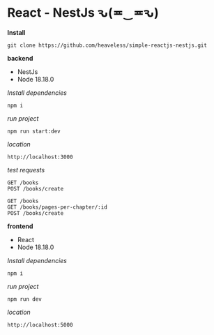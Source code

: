 # React - NestJs ԅ(≖‿≖ԅ)

**Install**

```
git clone https://github.com/heaveless/simple-reactjs-nestjs.git
```

**backend**

- NestJs
- Node 18.18.0

*Install dependencies*
```
npm i
```

*run project*
```
npm run start:dev
```

*location*
```
http://localhost:3000
```

*test requests*
```
GET /books
POST /books/create

GET /books
GET /books/pages-per-chapter/:id
POST /books/create
```

**frontend**

- React
- Node 18.18.0

*Install dependencies*
```
npm i
```

*run project*
```
npm run dev
```

*location*
```
http://localhost:5000
```
